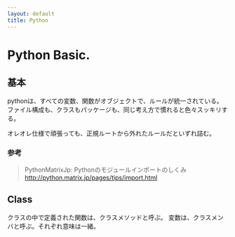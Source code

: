 ```yaml
---
layout: default
title: Python
---
```


# Python Basic.

## 基本

pythonは、すべての変数、関数がオブジェクトで、ルールが統一されている。
ファイル構成も、クラスもパッケージも、同じ考え方で慣れると色々スッキリする。

オレオレ仕様で頑張っても、正規ルートから外れたルールだといずれ詰む。

### 参考

> PythonMatrixJp: Pythonのモジュールインポートのしくみ
> http://python.matrix.jp/pages/tips/import.html

## Class

クラスの中で定義された関数は、クラスメソッドと呼ぶ。
変数は、クラスメンバと呼ぶ。それぞれ意味は一緒。
